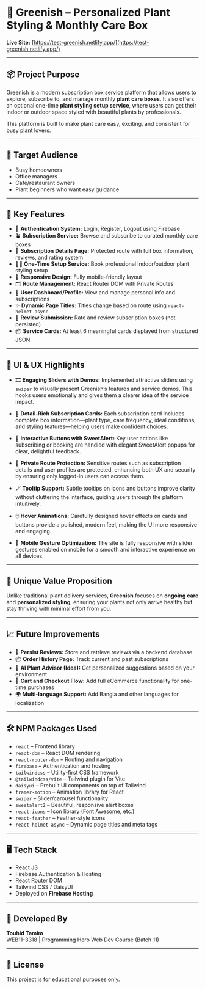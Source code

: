 # 🌿 Greenish – Personalized Plant Styling & Monthly Care Box

**Live Site:** [https://test-greenish.netlify.app/](https://test-greenish.netlify.app/)

---

## 📦 Project Purpose

Greenish is a modern subscription box service platform that allows users to explore, subscribe to, and manage monthly **plant care boxes**. It also offers an optional one-time **plant styling setup service**, where users can get their indoor or outdoor space styled with beautiful plants by professionals.

This platform is built to make plant care easy, exciting, and consistent for busy plant lovers.

---

## 🎯 Target Audience

- Busy homeowners
- Office managers
- Café/restaurant owners
- Plant beginners who want easy guidance

---

## 🚀 Key Features

- 🔐 **Authentication System:** Login, Register, Logout using Firebase
- 🪴 **Subscription Service:** Browse and subscribe to curated monthly care boxes
- 🧾 **Subscription Details Page:** Protected route with full box information, reviews, and rating system
- 🧑‍🌾 **One-Time Setup Service:** Book professional indoor/outdoor plant styling setup
- 📱 **Responsive Design:** Fully mobile-friendly layout
- 🗂️ **Route Management:** React Router DOM with Private Routes
- 🌟 **User Dashboard/Profile:** View and manage personal info and subscriptions
- ✨ **Dynamic Page Titles:** Titles change based on route using `react-helmet-async`
- 📝 **Review Submission:** Rate and review subscription boxes (not persisted)
- 📦 **Service Cards:** At least 6 meaningful cards displayed from structured JSON

---

## 📸 UI & UX Highlights

- 🎞️ **Engaging Sliders with Demos:** Implemented attractive sliders using `swiper` to visually present Greenish’s features and service demos. This hooks users emotionally and gives them a clearer idea of the service impact.

- 🧾 **Detail-Rich Subscription Cards:** Each subscription card includes complete box information—plant type, care frequency, ideal conditions, and styling features—helping users make confident choices.

- 🍬 **Interactive Buttons with SweetAlert:** Key user actions like subscribing or booking are handled with elegant SweetAlert popups for clear, delightful feedback.

- 🔐 **Private Route Protection:** Sensitive routes such as subscription details and user profiles are protected, enhancing both UX and security by ensuring only logged-in users can access them.

- 🪄 **Tooltip Support:** Subtle tooltips on icons and buttons improve clarity without cluttering the interface, guiding users through the platform intuitively.

- 🖱️ **Hover Animations:** Carefully designed hover effects on cards and buttons provide a polished, modern feel, making the UI more responsive and engaging.

- 📱 **Mobile Gesture Optimization:** The site is fully responsive with slider gestures enabled on mobile for a smooth and interactive experience on all devices.

---

## 🧠 Unique Value Proposition

Unlike traditional plant delivery services, **Greenish** focuses on **ongoing care** and **personalized styling**, ensuring your plants not only arrive healthy but stay thriving with minimal effort from you.

---

## 📈 Future Improvements

- 📝 **Persist Reviews:** Store and retrieve reviews via a backend database
- 📦 **Order History Page:** Track current and past subscriptions
- 🌱 **AI Plant Advisor (Idea):** Get personalized suggestions based on your environment
- 🛒 **Cart and Checkout Flow:** Add full eCommerce functionality for one-time purchases
- 🌍 **Multi-language Support:** Add Bangla and other languages for localization

---

## 🛠️ NPM Packages Used

- `react` – Frontend library
- `react-dom` – React DOM rendering
- `react-router-dom` – Routing and navigation
- `firebase` – Authentication and hosting
- `tailwindcss` – Utility-first CSS framework
- `@tailwindcss/vite` – Tailwind plugin for Vite
- `daisyui` – Prebuilt UI components on top of Tailwind
- `framer-motion` – Animation library for React
- `swiper` – Slider/carousel functionality
- `sweetalert2` – Beautiful, responsive alert boxes
- `react-icons` – Icon library (Font Awesome, etc.)
- `react-feather` – Feather-style icons
- `react-helmet-async` – Dynamic page titles and meta tags

---

## 🖥️ Tech Stack

- React JS
- Firebase Authentication & Hosting
- React Router DOM
- Tailwind CSS / DaisyUI
- Deployed on **Firebase Hosting**

---

## 👤 Developed By

**Touhid Tamim**  
WEB11-3318 | Programming Hero Web Dev Course (Batch 11)

---

## 📝 License

This project is for educational purposes only.
